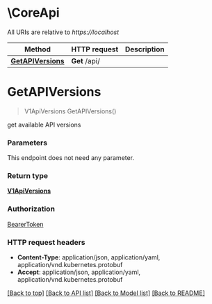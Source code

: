 # \CoreApi

All URIs are relative to *https://localhost*

Method | HTTP request | Description
------------- | ------------- | -------------
[**GetAPIVersions**](CoreApi.md#GetAPIVersions) | **Get** /api/ | 


# **GetAPIVersions**
> V1ApiVersions GetAPIVersions()



get available API versions


### Parameters
This endpoint does not need any parameter.

### Return type

[**V1ApiVersions**](v1.APIVersions.md)

### Authorization

[BearerToken](../README.md#BearerToken)

### HTTP request headers

 - **Content-Type**: application/json, application/yaml, application/vnd.kubernetes.protobuf
 - **Accept**: application/json, application/yaml, application/vnd.kubernetes.protobuf

[[Back to top]](#) [[Back to API list]](../README.md#documentation-for-api-endpoints) [[Back to Model list]](../README.md#documentation-for-models) [[Back to README]](../README.md)

